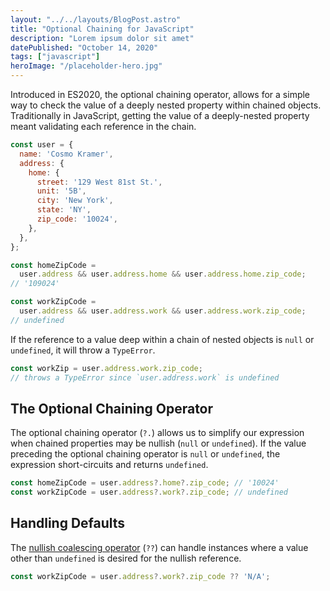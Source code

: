 ```yaml
---
layout: "../../layouts/BlogPost.astro"
title: "Optional Chaining for JavaScript"
description: "Lorem ipsum dolor sit amet"
datePublished: "October 14, 2020"
tags: ["javascript"]
heroImage: "/placeholder-hero.jpg"
---
```


Introduced in ES2020, the optional chaining operator, allows for a simple way to check the value of a deeply nested property within chained objects. Traditionally in JavaScript, getting the value of a deeply-nested property meant validating each reference in the chain.

```javascript
const user = {
  name: 'Cosmo Kramer',
  address: {
    home: {
      street: '129 West 81st St.',
      unit: '5B',
      city: 'New York',
      state: 'NY',
      zip_code: '10024',
    },
  },
};

const homeZipCode =
  user.address && user.address.home && user.address.home.zip_code;
// '109024'

const workZipCode =
  user.address && user.address.work && user.address.work.zip_code;
// undefined
```

If the reference to a value deep within a chain of nested objects is `null` or `undefined`, it will throw a `TypeError`.

```javascript
const workZip = user.address.work.zip_code;
// throws a TypeError since `user.address.work` is undefined
```

## The Optional Chaining Operator

The optional chaining operator (`?.`) allows us to simplify our expression when chained properties may be nullish (`null` or `undefined`). If the value preceding the optional chaining operator is `null` or `undefined`, the expression short-circuits and returns `undefined`.

```javascript
const homeZipCode = user.address?.home?.zip_code; // '10024'
const workZipCode = user.address?.work?.zip_code; // undefined
```

## Handling Defaults

The [nullish coalescing operator](/nullish-coalescing) (`??`) can handle instances where a value other than `undefined` is desired for the nullish reference.

```javascript
const workZipCode = user.address?.work?.zip_code ?? 'N/A';
```
